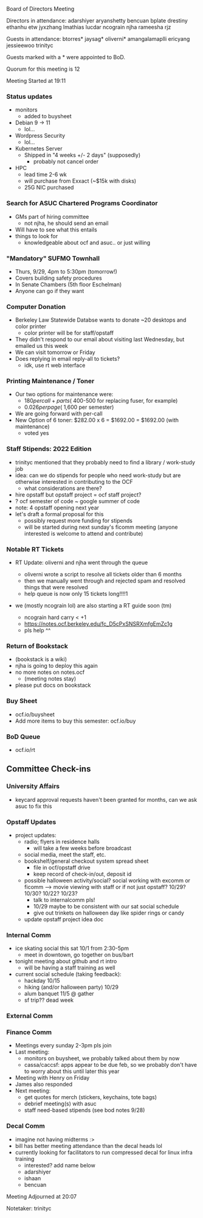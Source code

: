 Board of Directors Meeting

Directors in attendance:
adarshiyer
aryanshetty
bencuan
bplate
drestiny
ethanhu
etw
jyxzhang
lmathias
lucdar
ncograin
njha
rameesha
rjz

Guests in attendance:
btorres*
jaysag*
oliverni*
amangalamaplli
ericyang
jessieewoo
trinityc

Guests marked with a * were appointed to BoD.

Quorum for this meeting is 12

Meeting Started at 19:11

### Status updates
- monitors
    - added to buysheet
- Debian 9 -> 11
    - lol...
- Wordpress Security
    - lol...
- Kubernetes Server
    - Shipped in "4 weeks +/- 2 days" (supposedly)
        - probably not cancel order
- HPC
    - lead time 2-6 wk
    - will purchase from Exxact (~$15k with disks)
    - 25G NIC purchased

### Search for ASUC Chartered Programs Coordinator
- GMs part of hiring committee
    - not njha, he should send an email
- Will have to see what this entails
- things to look for
    - knowledgeable about ocf and asuc.. or just willing

### "Mandatory" SUFMO Townhall
- Thurs, 9/29, 4pm to 5:30pm (tomorrow!)
- Covers building safety procedures
- In Senate Chambers (5th floor Eschelman)
- Anyone can go if they want

### Computer Donation
- Berkeley Law Statewide Databse wants to donate ~20 desktops and color printer
    - color printer will be for staff/opstaff
- They didn't respond to our email about visiting last Wednesday, but emailed us this week
- We can visit tomorrow or Friday
- Does replying in email reply-all to tickets?
    - idk, use rt web interface

### Printing Maintenance / Toner
- Our two options for maintenance were:
    - $180 per call + parts (~$400-500 for replacing fuser, for example)
    - $0.026 per page (~$1,600 per semester)
- We are going forward with per-call
- New Option of 6 toner: $282.00 x 6 = $1692.00 = $1692.00 (with maintenance)
    - voted yes

### Staff Stipends: 2022 Edition
- trinityc mentioned that they probably need to find a library / work-study job
- idea: can we do stipends for people who need work-study but are otherwise interested in contributing to the OCF
    - what considerations are there?
- hire opstaff but opstaff project = ocf staff project?
- ? ocf semester of code ~ google summer of code
- note: 4 opstaff opening next year
- let's draft a formal proposal for this
    - possibly request more funding for stipends
    - will be started during next sunday's ficomm meeting (anyone interested is welcome to attend and contribute)

### Notable RT Tickets
- RT Update: oliverni and njha went through the queue
    - oliverni wrote a script to resolve all tickets older than 6 months
    - then we manually went through and rejected spam and resolved things that were resolved
    - help queue is now only 15 tickets long!!!!1

 - we (mostly ncograin lol) are also starting a RT guide soon (tm)
     - ncograin hard carry < +1
     - https://notes.ocf.berkeley.edu/fc_D5cPxSNSRXmfgEmZc1g
     - pls help ^^

### Return of Bookstack
- (bookstack is a wiki)
- njha is going to deploy this again
- no more notes on notes.ocf
    - (meeting notes stay)
- please put docs on bookstack

### Buy Sheet
- ocf.io/buysheet
- Add more items to buy this semester: ocf.io/buy


### BoD Queue
- ocf.io/rt

## Committee Check-ins


### University Affairs
 - keycard approval requests haven't been granted for months, can we ask asuc to fix this

### Opstaff Updates
- project updates:
    - radio; flyers in residence halls
        - will take a few weeks before broadcast
    - social media, meet the staff, etc.
    - bookshelf/general checkout system spread sheet
        - file in ocf/opstaff drive
        - keep record of check-in/out, deposit id
    - possible halloween activity/social? social working with excomm or ficomm --> movie viewing with staff or if not just opstaff? 10/29? 10/30? 10/22? 10/23?
        - talk to internalcomm pls!
        - 10/29 maybe to be consistent with our sat social schedule
        - give out trinkets on halloween day like spider rings or candy
    - update opstaff project idea doc

### Internal Comm
- ice skating social this sat 10/1 from 2:30-5pm
    - meet in downtown, go together on bus/bart
- tonight meeting about github and rt intro
    - will be having a staff training as well
- current social schedule (taking feedback):
    - hackday 10/15
    - hiking (and/or halloween party) 10/29
    - alum banquet 11/5 @ gather
    - sf trip?? dead week

### External Comm

### Finance Comm
 - Meetings every sunday 2-3pm pls join
 - Last meeting:
     - monitors on buysheet, we probably talked about them by now
     - cassa/caccsf: apps appear to be due feb, so we probably don't have to worry about this until later this year 
 - Meeting with Henry on Friday
 - James also responded
 - Next meeting:
     - get quotes for merch (stickers, keychains, tote bags)
     - debrief meeting(s) with asuc
     - staff need-based stipends (see bod notes 9/28)

### Decal Comm
 - imagine not having midterms :>
 - bill has better meeting attendance than the decal heads lol
 - currently looking for facilitators to run compressed decal for linux infra training
     - interested? add name below
     - adarshiyer
     - ishaan
     - bencuan

Meeting Adjourned at 20:07

Notetaker: trinityc
